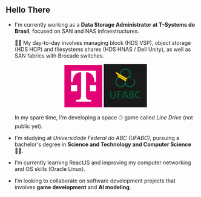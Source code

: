 ## Hello There
- I'm currently working as a **Data Storage Administrator at T-Systems do Brasil**, focused on SAN and NAS infraestructures.
  
  :technologist: My day-to-day involves managing block (HDS VSP), object storage (HDS HCP) and filesystems shares (HDS HNAS / Dell Unity), as well as SAN fabrics with Brocade switches.


  <div style="text-align: center;">
           <img width="100" src="assets/images/T-Systems-logo.png">
           <img width="114" src="assets/images/UFABC-logo.png">
  </div>

  
  In my spare time, I'm developing a space :baseball: game called *Line Drive* (not public yet).

- I'm studying at *Universidade Federal do ABC (UFABC)*, pursuing a bachelor's degree in **Science and Technology and Computer Science** :man_student:.
   
- I’m currently learning ReactJS and improving my computer networking and OS skills (Oracle Linux).

- I’m looking to collaborate on software development projects that involves **game development** and **AI modeling**.

<!--
**mrmonkeypatch/mrmonkeypatch** is a ✨ _special_ ✨ repository because its `README.md` (this file) appears on your GitHub profile.

Here are some ideas to get you started:

- 🔭 I’m currently working on ...
- 🌱 I’m currently learning ...
- 👯 I’m looking to collaborate on ...
- 🤔 I’m looking for help with ...
- 💬 Ask me about ...
- 📫 How to reach me: ...
- 😄 Pronouns: ...
- ⚡ Fun fact: ...
-->
